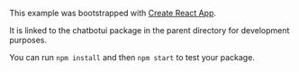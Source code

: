 This example was bootstrapped with [Create React App](https://github.com/facebook/create-react-app).

It is linked to the chatbotui package in the parent directory for development purposes.

You can run `npm install` and then `npm start` to test your package.
